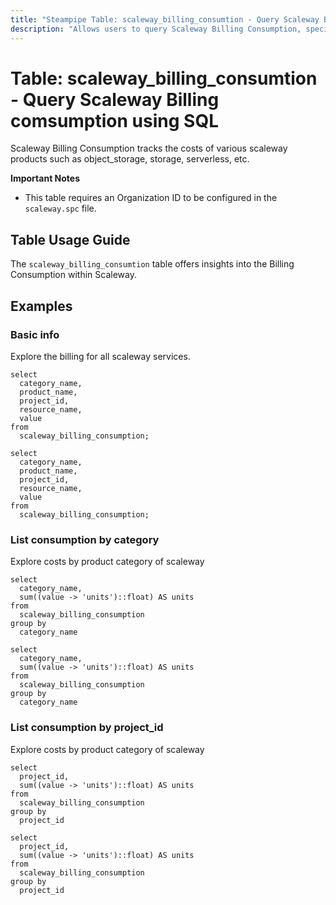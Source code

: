 ```yaml
---
title: "Steampipe Table: scaleway_billing_consumtion - Query Scaleway Billing comsumption using SQL"
description: "Allows users to query Scaleway Billing Consumption, specifically providing information about the billing."
---
```


# Table: scaleway_billing_consumtion - Query Scaleway Billing comsumption using SQL

Scaleway Billing Consumption tracks the costs of various scaleway products such as object_storage, storage, serverless, etc.

**Important Notes**
- This table requires an Organization ID to be configured in the `scaleway.spc` file.

## Table Usage Guide

The `scaleway_billing_consumtion` table offers insights into the Billing Consumption within Scaleway.

## Examples

### Basic info
Explore the billing for all scaleway services.

```sql+postgres
select
  category_name,
  product_name,
  project_id,
  resource_name,
  value
from
  scaleway_billing_consumption;
```

```sql+sqlite
select
  category_name,
  product_name,
  project_id,
  resource_name,
  value
from
  scaleway_billing_consumption;
```

### List consumption by category
Explore costs by product category of scaleway

```sql+postgres
select 
  category_name, 
  sum((value -> 'units')::float) AS units 
from 
  scaleway_billing_consumption 
group by 
  category_name
```

```sql+sqlite
select 
  category_name, 
  sum((value -> 'units')::float) AS units 
from 
  scaleway_billing_consumption 
group by 
  category_name
```

### List consumption by project_id
Explore costs by product category of scaleway

```sql+postgres
select 
  project_id, 
  sum((value -> 'units')::float) AS units 
from 
  scaleway_billing_consumption 
group by 
  project_id
```

```sql+sqlite
select 
  project_id, 
  sum((value -> 'units')::float) AS units 
from 
  scaleway_billing_consumption 
group by 
  project_id
```
